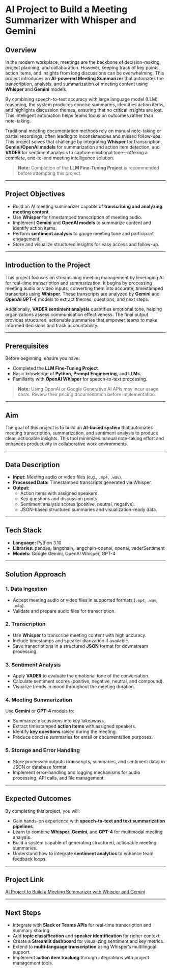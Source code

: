 # AI Project to Build a Meeting Summarizer with Whisper and Gemini

## Overview

In the modern workplace, meetings are the backbone of decision-making, project planning, and collaboration. However, keeping track of key points, action items, and insights from long discussions can be overwhelming. This project introduces an **AI-powered Meeting Summarizer** that automates the transcription, analysis, and summarization of meeting content using **Whisper** and **Gemini** models.  

By combining speech-to-text accuracy with large language model (LLM) reasoning, the system produces concise summaries, identifies action items, and highlights discussion themes, ensuring that no critical insights are lost. This intelligent automation helps teams focus on outcomes rather than note-taking.

Traditional meeting documentation methods rely on manual note-taking or partial recordings, often leading to inconsistencies and missed follow-ups. This project solves that challenge by integrating **Whisper** for transcription, **Gemini/OpenAI models** for summarization and action item detection, and **VADER** for sentiment analysis to capture emotional tone—offering a complete, end-to-end meeting intelligence solution.

> **Note:** Completion of the **LLM Fine-Tuning Project** is recommended before attempting this project.

---

## Project Objectives

- Build an AI meeting summarizer capable of **transcribing and analyzing meeting content**.  
- Use **Whisper** for timestamped transcription of meeting audio.  
- Implement **Gemini** and **OpenAI models** to summarize content and identify action items.  
- Perform **sentiment analysis** to gauge meeting tone and participant engagement.  
- Store and visualize structured insights for easy access and follow-up.

---

## Introduction to the Project

This project focuses on streamlining meeting management by leveraging AI for real-time transcription and summarization. It begins by processing meeting audio or video inputs, converting them into accurate, timestamped transcripts using **Whisper**. These transcripts are analyzed by **Gemini** and **OpenAI GPT-4** models to extract themes, questions, and next steps.  

Additionally, **VADER sentiment analysis** quantifies emotional tone, helping organizations assess communication effectiveness. The final output provides structured, actionable summaries that empower teams to make informed decisions and track accountability.

---

## Prerequisites

Before beginning, ensure you have:

- Completed the **LLM Fine-Tuning Project**.  
- Basic knowledge of **Python**, **Prompt Engineering**, and **LLMs**.  
- Familiarity with **OpenAI Whisper** for speech-to-text processing.  

> **Note:** Using OpenAI or Google Generative AI APIs may incur usage costs. Review their pricing documentation before implementation.

---

## Aim

The goal of this project is to build an **AI-based system** that automates meeting transcription, summarization, and sentiment analysis to produce clear, actionable insights. This tool minimizes manual note-taking effort and enhances productivity in collaborative work environments.

---

## Data Description

- **Input:** Meeting audio or video files (e.g., `.mp4`, `.wav`).  
- **Processed Data:** Timestamped transcripts generated via Whisper.  
- **Output:**  
  - Action items with assigned speakers.  
  - Key questions and discussion points.  
  - Sentiment analysis scores (positive, neutral, negative).  
  - JSON-based structured summaries and visualization-ready data.

---

## Tech Stack

- **Language:** Python 3.10  
- **Libraries:** pandas, langchain, langchain-openai, openai, vaderSentiment  
- **Models:** Google Gemini, OpenAI Whisper, GPT-4  

---

## Solution Approach

### 1. Data Ingestion
- Accept meeting audio or video files in supported formats (`.mp4`, `.wav`, `.m4a`).  
- Validate and prepare audio files for transcription.

### 2. Transcription
- Use **Whisper** to transcribe meeting content with high accuracy.  
- Include timestamps and speaker diarization if available.  
- Save transcriptions in a structured **JSON** format for downstream processing.

### 3. Sentiment Analysis
- Apply **VADER** to evaluate the emotional tone of the conversation.  
- Calculate sentiment scores (positive, negative, neutral, and compound).  
- Visualize trends in mood throughout the meeting duration.

### 4. Meeting Summarization
Use **Gemini** or **GPT-4** models to:
- Summarize discussions into key takeaways.  
- Extract timestamped **action items** with assigned speakers.  
- Identify **key questions** raised during the meeting.  
- Produce concise summaries for email or documentation purposes.

### 5. Storage and Error Handling
- Store processed outputs (transcripts, summaries, and sentiment data) in JSON or database format.  
- Implement error-handling and logging mechanisms for audio processing, API calls, and file management.

---

## Expected Outcomes

By completing this project, you will:
- Gain hands-on experience with **speech-to-text and text summarization pipelines**.  
- Learn to combine **Whisper**, **Gemini**, and **GPT-4** for multimodal meeting analysis.  
- Build a system capable of generating structured, actionable meeting summaries.  
- Understand how to integrate **sentiment analytics** to enhance team feedback loops.

---

## Project Link

[AI Project to Build a Meeting Summarizer with Whisper and Gemini](https://www.projectpro.io/data-science-use-cases/ai-meeting-summarizer)

---

## Next Steps

- Integrate with **Slack or Teams APIs** for real-time transcription and summary sharing.  
- Add **topic classification** and **speaker identification** for richer context.  
- Create a **Streamlit dashboard** for visualizing sentiment and key metrics.  
- Extend to **multi-language transcription** using Whisper’s multilingual support.  
- Implement **action item tracking** through integrations with project management tools.
